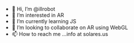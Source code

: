 - 👋 Hi, I’m @illrobot
- 👀 I’m interested in AR
- 🌱 I’m currently learning JS
- 💞️ I’m looking to collaborate on AR using WebGL
- 📫 How to reach me ...info at solares.us

<!---
illrobot/illrobot is a ✨ special ✨ repository because its `README.md` (this file) appears on your GitHub profile.
You can click the Preview link to take a look at your changes.
--->
